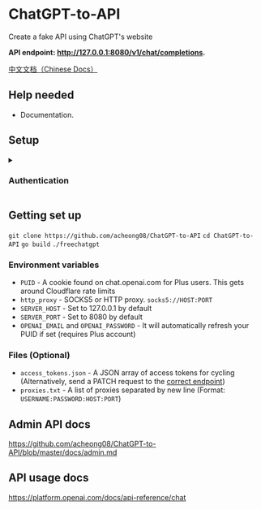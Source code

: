 # ChatGPT-to-API
Create a fake API using ChatGPT's website

**API endpoint: http://127.0.0.1:8080/v1/chat/completions.**

[中文文档（Chinese Docs）](README_CN.md)

## Help needed
- Documentation.

## Setup

<details>
  <summary>
    
### Authentication
  </summary>
  
Access token retrieval has been automated:
https://github.com/acheong08/ChatGPT-to-API/tree/master/tools/authenticator

Converting from a newline delimited list of access tokens to `access_tokens.json`
```bash
#!/bin/bash     

START="["
END="]"

TOKENS=""

while read -r line; do
  if [ -z "$TOKENS" ]; then
    TOKENS="\"$line\""
  else
    TOKENS+=",\"$line\""
  fi
done < access_tokens.txt

echo "$START$TOKENS$END" > access_tokens.json
```

</details>

## Getting set up
  
`git clone https://github.com/acheong08/ChatGPT-to-API`
`cd ChatGPT-to-API`
`go build`
`./freechatgpt`

### Environment variables
  - `PUID` - A cookie found on chat.openai.com for Plus users. This gets around Cloudflare rate limits
  - `http_proxy` - SOCKS5 or HTTP proxy. `socks5://HOST:PORT`
  - `SERVER_HOST` - Set to 127.0.0.1 by default
  - `SERVER_PORT` - Set to 8080 by default
  - `OPENAI_EMAIL` and `OPENAI_PASSWORD` - It will automatically refresh your PUID if set (requires Plus account)

### Files (Optional)
  - `access_tokens.json` - A JSON array of access tokens for cycling (Alternatively, send a PATCH request to the [correct endpoint](https://github.com/acheong08/ChatGPT-to-API/blob/master/docs/admin.md))
  - `proxies.txt` - A list of proxies separated by new line (Format: `USERNAME:PASSWORD:HOST:PORT`)
  


## Admin API docs
https://github.com/acheong08/ChatGPT-to-API/blob/master/docs/admin.md

## API usage docs
https://platform.openai.com/docs/api-reference/chat
